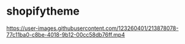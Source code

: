 # shopifytheme

https://user-images.githubusercontent.com/123260401/213878078-77c11ba0-c8be-4018-9b12-00cc58db76ff.mp4

